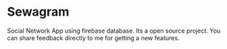 # Sewagram
Social Network App using firebase database. Its a open source project.
You can share feedback directly to me for getting a new features.
